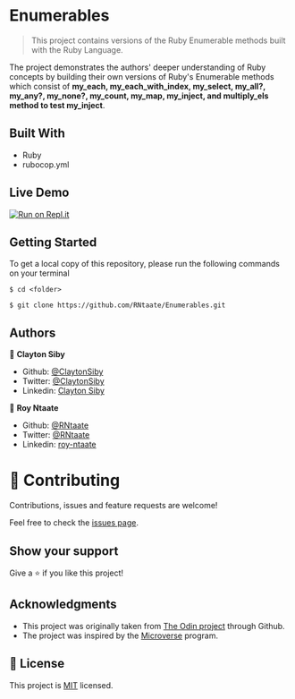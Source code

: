 # Enumerables
>This project contains versions of the Ruby Enumerable methods built with the Ruby Language.

The project demonstrates the authors' deeper understanding of Ruby concepts by building their own versions of Ruby's Enumerable methods which consist of **my_each, my_each_with_index, my_select, my_all?, my_any?, my_none?, my_count, my_map, my_inject, and multiply_els method to test my_inject**.

## Built With
- Ruby
- rubocop.yml

## Live Demo
[![Run on Repl.it](https://repl.it/badge/github/RNtaate/Enumerables)](https://repl.it/github/RNtaate/Enumerables) 

## Getting Started
To get a local copy of this repository, please run the following commands on your terminal

```
$ cd <folder>
```

```
$ git clone https://github.com/RNtaate/Enumerables.git
```

## Authors

👤 **Clayton Siby**

- Github: [@ClaytonSiby](https://github.com/ClaytonSiby)
- Twitter: [@ClaytonSiby](https://twitter.com/ClaytonSiby)
- Linkedin: [Clayton Siby](https://www.linkedin.com/in/clayton-siby-48a8a0183/)

👤 **Roy Ntaate**

- Github: [@RNtaate](https://github.com/RNtaate)
- Twitter: [@RNtaate](https://twitter.com/RNtaate)
- Linkedin: [roy-ntaate](https://linkedin.com/in/roy-ntaate)


# 🤝 Contributing

Contributions, issues and feature requests are welcome!

Feel free to check the [issues page](https://github.com/RNtaate/Enumerables/issues).

## Show your support

Give a ⭐️ if you like this project!

## Acknowledgments

- This project was originally taken from [The Odin project](https://github.com/TheOdinProject/curriculum/blob/master/ruby_programming/archive/basic_ruby/project_advanced_building_blocks.md#project-2-enumerable-methods) through Github.
- The project was inspired by the [Microverse](https://www.microverse.org/) program.

## 📝 License

This project is [MIT](lic.url) licensed.
